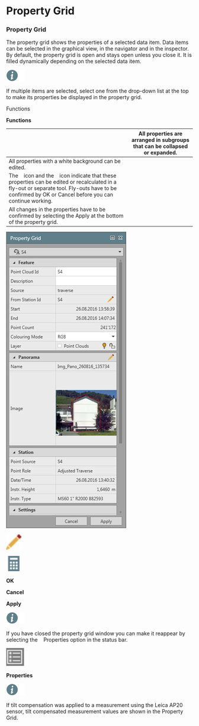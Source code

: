 # Property Grid

### Property Grid

The property grid shows the properties of a selected data item. Data items can be selected in the graphical view, in the navigator and in the inspector. By default, the property grid is open and stays open unless you close it. It is filled dynamically depending on the selected data item.

![Image](./data/icons/note.gif)

If multiple items are selected, select one from the drop-down list at the top to make its properties be displayed in the property grid.

Functions

**Functions**

|  | All properties are arranged in subgroups that can be collapsed or expanded. |
| --- | --- |
| All properties with a white background can be edited. |
| The    icon and the    icon indicate that these properties can be edited or recalculated in a fly-out or separate tool. Fly-outs have to be confirmed by OK or Cancel before you can continue working. |
| All changes in the properties have to be confirmed by selecting the Apply at the bottom of the property grid. |

![Image](graphics/00450206.jpg)

![Image](graphics/00467046.jpg)

![Image](graphics/00466016.jpg)

**OK**

**Cancel**

**Apply**

![Image](./data/icons/note.gif)

If you have closed the property grid window you can make it reappear by selecting the    Properties option in the status bar.

![Image](graphics/00467052.jpg)

**Properties**

![Image](./data/icons/note.gif)

If tilt compensation was applied to a measurement using the Leica AP20 sensor, tilt compensated measurement values are shown in the Property Grid.

